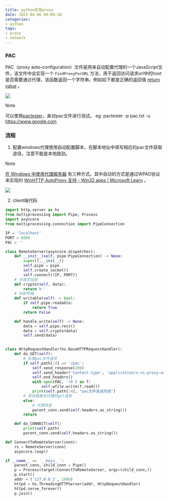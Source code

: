 ```yaml
---
title: python实现proxy
date: 2023-04-06 09:09:18
categories:
- python
tags:
- proxy
- network
---
```



### PAC

PAC（proxy auto-configuration）文件是用来自动配置代理的一个JavaScript文件，该文件中会实现一个 `FindProxyForURL` 方法，用于返回访问请求url中的host是否需要通过代理，该函数返回一个字符串。例如如下都是正确的返回值 [return value](https://developer.mozilla.org/en-US/docs/Web/HTTP/Proxy_servers_and_tunneling/Proxy_Auto-Configuration_PAC_file#return_value_format) 。

![](/images/pac_return.png)

> [!note]
> 
> 可以使用[pactester](https://github.com/manugarg/pacparser)，来对pac文件进行测试。
> eg: 
> 	pactester -p pac.txt -u https://www.google.com



### 流程

1. 配置windows代理使用自动配置脚本，在脚本地址中填写相应的pac文件获取途径，注意不能是本地路劲。

> [!note]
> 
> [在 Windows 中使用代理服务器](https://support.microsoft.com/zh-cn/windows/%E5%9C%A8-windows-%E4%B8%AD%E4%BD%BF%E7%94%A8%E4%BB%A3%E7%90%86%E6%9C%8D%E5%8A%A1%E5%99%A8-03096c53-0554-4ffe-b6ab-8b1deee8dae1) 有三种方式。其中自动的方式是通过WPAD协议来实现的 [WinHTTP AutoProxy 支持 - Win32 apps | Microsoft Learn](https://learn.microsoft.com/zh-cn/windows/win32/winhttp/winhttp-autoproxy-support#overview-of-autoproxy) 。


![](/images/auto_proxy.png)

2. client端代码

```python
import http.server as hs
from multiprocessing import Pipe, Process
import asyncore
from multiprocessing.connection import PipeConnection

IP = 'localhost'
PORT = 8989
PAC = ''

class RemoteServer(asyncore.dispatcher):
    def __init__(self, pipe:PipeConnection) -> None:
        super().__init__()
        self.pipe = pipe
        self.create_socket()
        self.connect((IP, PORT))
    # 对请求加密
    def crypto(self, data):
        return b''
	# 加密传输
    def writable(self) -> bool:
        if self.pipe.readable:
            return True
        return False

    def handle_write(self) -> None:
        data = self.pipe.recv()
        data = self.crypto(data)
        self.send(data)
        

class HttpRequestHandler(hs.BaseHTTPRequestHandler):
    def do_GET(self):
	    # 处理pac文件请求
        if self.path[:4] == '/pac':
            self.send_response(200)
            self.send_header('Content-type', 'application/x-ns-proxy-autoconfig')
            self.end_headers()
            with open(PAC, 'rb') as f:
                self.wfile.write(f.read())
            print(self.path[:4], "pac文件发送完成")
        # 其他需要走代理的get请求
        else:
            # 代理转发
            parent_conn.send(self.headers.as_string())
        return

    def do_CONNECT(self):
        print(self.path)
        parent_conn.send(self.headers.as_string())

def ConnectToRemoteServer(conn):
    rs = RemoteServer(conn)
    asyncore.loop()

if __name__ == '__main__':
    parent_conn, child_conn = Pipe()
    p = Process(target=ConnectToRemoteServer, args=(child_conn,))
    p.start()
    addr = ('127.0.0.1', 1080)
    httpd = hs.ThreadingHTTPServer(addr, HttpRequestHandler)
    httpd.serve_forever()
    p.join()
```

